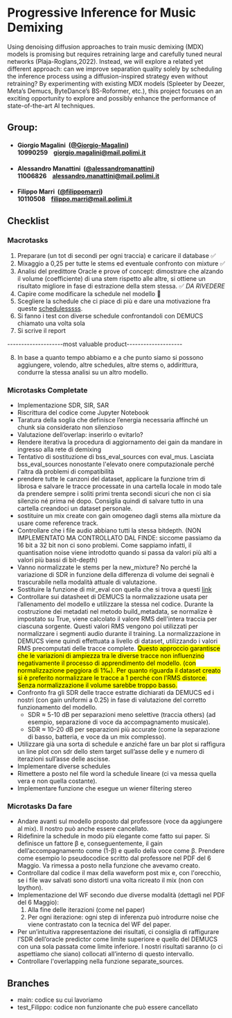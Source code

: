 #  Progressive Inference for Music Demixing

Using denoising diffusion approaches to train music demixing (MDX) models is promising but requires retraining large and carefully tuned neural networks (Plaja-Roglans,2022). Instead, we will explore a related yet different approach: can we improve separation quality solely by scheduling the inference process using a diffusion-inspired strategy even without retraining? By experimenting with existing MDX models (Spleeter by Deezer, Meta’s Demucs, ByteDance’s BS-Roformer, etc.), this project focuses on an exciting opportunity to explore and possibly enhance the performance of state-of-the-art AI techniques.

## Group:

- ####  Giorgio Magalini &nbsp;([@Giorgio-Magalini](https://github.com/Giorgio-Magalini))<br> 10990259 &nbsp;&nbsp; giorgio.magalini@mail.polimi.it

- ####  Alessandro Manattini &nbsp;([@alessandromanattini](https://github.com/alessandromanattini))<br> 11006826 &nbsp;&nbsp; alessandro.manattini@mail.polimi.it

- ####  Filippo Marri &nbsp;([@filippomarri](https://github.com/filippomarri))<br> 10110508 &nbsp;&nbsp; filippo.marri@mail.polimi.it

## Checklist

### Macrotasks
1.	Preparare (un tot di secondi per ogni traccia) e caricare il database ✅
2.	Mixaggio a 0,25 per tutte le stems ed eventuale confronto con mixture ✅
3.	Analisi del predittore Oracle e prove of concept: dimostrare che alzando il volume (coefficiente) di una stem rispetto alle altre, si ottiene un risultato migliore in fase di estrazione della stem stessa. ✅ *DA RIVEDERE*
4.	Capire come modificare la schedule nel modello 🔄
5.	Scegliere la schedule che ci piace di più e dare una motivazione fra queste [schedulesssss](https://arxiv.org/pdf/2206.00364).
6.	Si fanno i test con diverse schedule confrontandoli con DEMUCS chiamato una volta sola
7.	Si scrive il report

--------------------most valuable product--------------------

8.	In base a quanto tempo abbiamo e a che punto siamo si possono aggiungere, volendo, altre schedules, altre stems o, addirittura, condurre la stessa analisi su un altro modello.

### Microtasks Completate
- Implementazione ⁠SDR, SIR, SAR
- Riscrittura del codice come Jupyter Notebook
- ⁠Taratura della soglia che definisce l’energia necessaria affinché un chunk sia considerato non silenzioso
- ⁠Valutazione dell’overlap: inserirlo o evitarlo?
- ⁠Rendere iterativa la procedura di aggiornamento dei gain da mandare in ingresso alla rete di demixing
- Tentativo di sostituzione di bss_eval_sources con eval_mus. Lasciata bss_eval_sources nonostante l'elevato onere computazionale perché l'altra dà problemi di compatibilità
- prendere tutte le canzoni del dataset, applicare la funzione trim di librosa e salvare le tracce processate in una cartella locale in modo tale da prendere sempre i soliti primi trenta secondi sicuri che non ci sia silenzio né prima né dopo. Consiglia quindi di salvare tutto in una cartella creandoci un dataset personale.
- sostituire un mix create con gain omogeneo dagli stems alla mixture da usare come reference track.
- Controllare che i file audio abbiano tutti la stessa bitdepth. (NON IMPLEMENTATO MA CONTROLLATO DAL FINDE: siccome passiamo da 16 bit a 32 bit non ci sono problemi. Come sappiamo infatti, il quantisation noise viene introdotto quando si passa da valori più alti a valori più bassi di bit-depth)
- Vanno normalizzate le stems per la new_mixture? No perché la variazione di SDR in funzione della differenza di volume dei segnali è trascurabile nella modalità attuale di valutazione.
- Sostituire la funzione di mir_eval con quella che si trova a questi [link](https://lightning.ai/docs/torchmetrics/stable/audio/scale_invariant_signal_distortion_ratio.html)
- Controllare sui datasheet di DEMUCS la normalizzazione usata per l’allenamento del modello e utilizzare la stessa nel codice. Durante la costruzione dei metadati nel metodo build_metadata, se normalize è impostato su True, viene calcolato il valore RMS dell'intera traccia per ciascuna sorgente. Questi valori RMS vengono poi utilizzati per normalizzare i segmenti audio durante il training. La normalizzazione in DEMUCS viene quindi effettuata a livello di dataset, utilizzando i valori RMS precomputati delle tracce complete. <mark> Questo approccio garantisce che le variazioni di ampiezza tra le diverse tracce non influenzino negativamente il processo di apprendimento del modello. (con normalizzazione peggiora di 1‰).
Per quanto riguarda il dataset creato si è preferito normalizzare le tracce a 1 perché con l'RMS distorce. Senza normalizzazione il volume sarebbe troppo basso. </mark>
- Confronto fra gli SDR delle tracce estratte dichiarati da DEMUCS ed i nostri (con gain uniformi a 0.25) in fase di valutazione del corretto funzionamento del modello. 
    - SDR ≈ 5-10 dB per separazioni meno selettive (traccia others) (ad esempio, separazione di voce da accompagnamento musicale).
    - SDR ≈ 10-20 dB per separazioni più accurate (come la separazione di basso, batteria, e voce da un mix complesso).
- Utilizzare già una sorta di schedule e anziché fare un bar plot si raffigura un line plot con sdr dello stem target sull’asse delle y e numero di iterazioni sull’asse delle ascisse.
- Implementare diverse schedules
- Rimettere a posto nel file word la schedule lineare (ci va messa quella vera e non quella costante).
- Implementare funzione che esegue un wiener filtering stereo

### Microtasks Da fare
- Andare avanti sul modello proposto dal professore (voce da aggiungere al mix). Il nostro può anche essere cancellato.
- Ridefinire la schedule in modo più elegante come fatto sui paper. Si definisce un fattore β e, conseguentemente, il gain dell’accompagnamento come (1-β) e quello della voce come β. Prendere come esempio lo pseudocodice scritto dal professore nel PDF del 6 Maggio. Va rimessa a posto nella funzione che avevamo creato.
- Controllare dal codice il max della waveform post mix e, con l'orecchio, se i file wav salvati sono distorti una volta ricreato il mix (non con Ipython).
- Implementazione del WF secondo due diverse modalità (dettagli nel PDF del 6 Maggio):
    1.	Alla fine delle iterazioni (come nel paper)
    2.	Per ogni iterazione: ogni step di inferenza può introdurre noise che viene contrastato con la tecnica del WF del paper.
- Per un’intuitiva rappresentazione dei risultati, ci consiglia di raffigurare l’SDR dell’oracle predictor come limite superiore e quello del DEMUCS con una sola passata come limite inferiore. I nostri risultati saranno (o ci aspettiamo che siano) collocati all’interno di questo intervallo.
- Controllare l'overlapping nella funzione separate_sources.


## Branches
- main: codice su cui lavoriamo
- test_Filippo: codice non funzionante che può essere cancellato

